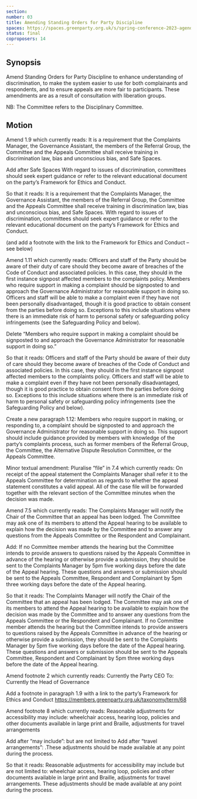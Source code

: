 ```yaml
---
section:
number: 03
title: Amending Standing Orders for Party Discipline
spaces: https://spaces.greenparty.org.uk/s/spring-conference-2023-agenda-forum/?contentId=117076
status: final
coproposers: 14
---
```

## Synopsis
Amend Standing Orders for Party Discipline to enhance understanding of discrimination, to make the system easier to use for both complainants and respondents, and to ensure appeals are more fair to participants. These amendments are as a result of consultation with liberation groups.

NB: The Committee refers to the Disciplinary Committee.

## Motion
Amend 1.9 which currently reads:
It is a requirement that the Complaints Manager, the Governance Assistant, the members of the Referral Group, the Committee and the Appeals Committee shall receive training in discrimination law, bias and unconscious bias, and Safe Spaces.

Add after Safe Spaces
With regard to issues of discrimination, committees should seek expert guidance or refer to the relevant educational document on the party’s Framework for Ethics and Conduct.

So that it reads:
It is a requirement that the Complaints Manager, the Governance Assistant, the members of the Referral Group, the Committee and the Appeals Committee shall receive training in discrimination law, bias and unconscious bias, and Safe Spaces. With regard to issues of discrimination, committees should seek expert guidance or refer to the relevant educational document on the party’s Framework for Ethics and Conduct.

(and add a footnote with the link to the Framework for Ethics and Conduct – see below)

Amend 1.11 which currently reads:
Officers and staff of the Party should be aware of their duty of care should they become aware of breaches of the Code of Conduct and associated policies. In this case, they should in the first instance signpost affected members to the complaints policy. Members who require support in making a complaint should be signposted to and approach the Governance Administrator for reasonable support in doing so. Officers and staff will be able to make a complaint even if they have not been personally disadvantaged, though it is good practice to obtain consent from the parties before doing so. Exceptions to this include situations where there is an immediate risk of harm to personal safety or safeguarding policy infringements (see the Safeguarding Policy and below).

Delete “Members who require support in making a complaint should be signposted to and approach the Governance Administrator for reasonable support in doing so.”

So that it reads:
Officers and staff of the Party should be aware of their duty of care should they become aware of breaches of the Code of Conduct and associated policies. In this case, they should in the first instance signpost affected members to the complaints policy. Officers and staff will be able to make a complaint even if they have not been personally disadvantaged, though it is good practice to obtain consent from the parties before doing so. Exceptions to this include situations where there is an immediate risk of harm to personal safety or safeguarding policy infringements (see the Safeguarding Policy and below).

Create a new paragraph 1.12:
Members who require support in making, or responding to, a complaint should be signposted to and approach the Governance Administrator for reasonable support in doing so. This support should include guidance provided by members with knowledge of the party’s complaints process, such as former members of the Referral Group, the Committee, the Alternative Dispute Resolution Committee, or the Appeals Committee.

Minor textual amendment:
Pluralise “file” in 7.4 which currently reads:
On receipt of the appeal statement the Complaints Manager shall refer it to the Appeals Committee for determination as regards to whether the appeal statement constitutes a valid appeal. All of the case file will be forwarded together with the relevant section of the Committee minutes when the decision was made.

Amend 7.5 which currently reads:
The Complaints Manager will notify the Chair of the Committee that an appeal has been lodged. The Committee may ask one of its members to attend the Appeal hearing to be available to explain how the decision was made by the Committee and to answer any questions from the Appeals Committee or the Respondent and Complainant.

Add:
If no Committee member attends the hearing but the Committee intends to provide answers to questions raised by the Appeals Committee in advance of the hearing or otherwise provide a submission, they should be sent to the Complaints Manager by 5pm five working days before the date of the Appeal hearing. These questions and answers or submission should be sent to the Appeals Committee, Respondent and Complainant by 5pm three working days before the date of the Appeal hearing.

So that it reads:
The Complaints Manager will notify the Chair of the Committee that an appeal has been lodged. The Committee may ask one of its members to attend the Appeal hearing to be available to explain how the decision was made by the Committee and to answer any questions from the Appeals Committee or the Respondent and Complainant.
If no Committee member attends the hearing but the Committee intends to provide answers to questions raised by the Appeals Committee in advance of the hearing or otherwise provide a submission, they should be sent to the Complaints Manager by 5pm five working days before the date of the Appeal hearing. These questions and answers or submission should be sent to the Appeals Committee, Respondent and Complainant by 5pm three working days before the date of the Appeal hearing.

Amend footnote 2 which currently reads:
Currently the Party CEO
To:
Currently the Head of Governance

Add a footnote in paragraph 1.9 with a link to the party’s Framework for Ethics and Conduct https://members.greenparty.org.uk/taxonomy/term/68

Amend footnote 8 which currently reads:
Reasonable adjustments for accessibility may include: wheelchair access, hearing loop, policies and other documents available in large print and Braille, adjustments for travel arrangements

Add after “may include”: but are not limited to
Add after “travel arrangements”: .These adjustments should be made available at any point during the process.

So that it reads:
Reasonable adjustments for accessibility may include but are not limited to: wheelchair access, hearing loop, policies and other documents available in large print and Braille, adjustments for travel arrangements. These adjustments should be made available at any point during the process.
